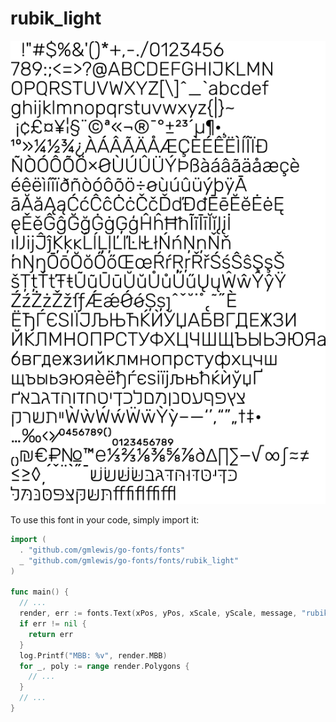 # rubik_light

![rubik_light](rubik_light.png)

To use this font in your code, simply import it:

```go
import (
  . "github.com/gmlewis/go-fonts/fonts"
  _ "github.com/gmlewis/go-fonts/fonts/rubik_light"
)

func main() {
  // ...
  render, err := fonts.Text(xPos, yPos, xScale, yScale, message, "rubik_light", Center)
  if err != nil {
    return err
  }
  log.Printf("MBB: %v", render.MBB)
  for _, poly := range render.Polygons {
    // ...
  }
  // ...
}
```
